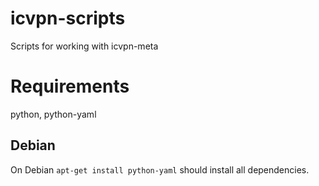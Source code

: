 icvpn-scripts
=============

Scripts for working with icvpn-meta

Requirements
============

python, python-yaml

Debian
------

On Debian `apt-get install python-yaml` should install all dependencies.
